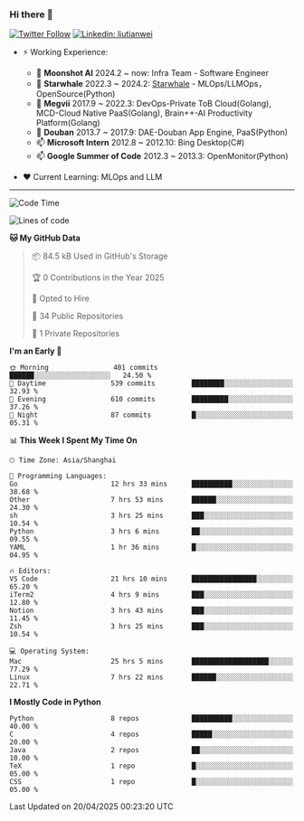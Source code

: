 ### Hi there 👋

[![Twitter Follow](https://img.shields.io/twitter/follow/tianweidut?style=social)](https://twitter.com/tianweidut)
[![Linkedin: liutianwei](https://img.shields.io/badge/-liutianwei-blue?style=flat-square&logo=Linkedin&logoColor=white&link=https://www.linkedin.com/in/liutianwei/)](https://www.linkedin.com/in/liutianwei/)

- ⚡ Working Experience:
  - 🔭 **Moonshot AI**  2024.2 ~ now: Infra Team - Software Engineer
  - 🌱 **Starwhale** 2022.3 ~ 2024.2: [Starwhale](https://github.com/star-whale/starwhale) - MLOps/LLMOps，OpenSource(Python)
  - 🌱 **Megvii** 2017.9 ~ 2022.3: DevOps-Private ToB Cloud(Golang), MCD-Cloud Native PaaS(Golang), Brain++-AI Productivity Platform(Golang)
  - 🌱 **Douban** 2013.7 ~ 2017.9: DAE-Douban App Engine, PaaS(Python)
  - 📫 **Microsoft Intern** 2012.8 ~ 2012.10: Bing Desktop(C#)
  - 📫 **Google Summer of Code** 2012.3 ~ 2013.3: OpenMonitor(Python)

- ❤️ Current Learning: MLOps and LLM

---
<!--START_SECTION:waka-->
![Code Time](http://img.shields.io/badge/Code%20Time-6%2C948%20hrs%2053%20mins-blue)

![Lines of code](https://img.shields.io/badge/From%20Hello%20World%20I%27ve%20Written-1.0%20million%20lines%20of%20code-blue)

**🐱 My GitHub Data** 

> 📦 84.5 kB Used in GitHub's Storage 
 > 
> 🏆 0 Contributions in the Year 2025
 > 
> 💼 Opted to Hire
 > 
> 📜 34 Public Repositories 
 > 
> 🔑 1 Private Repositories 
 > 
**I'm an Early 🐤** 

```text
🌞 Morning                401 commits         ██████░░░░░░░░░░░░░░░░░░░   24.50 % 
🌆 Daytime                539 commits         ████████░░░░░░░░░░░░░░░░░   32.93 % 
🌃 Evening                610 commits         █████████░░░░░░░░░░░░░░░░   37.26 % 
🌙 Night                  87 commits          █░░░░░░░░░░░░░░░░░░░░░░░░   05.31 % 
```


📊 **This Week I Spent My Time On** 

```text
🕑︎ Time Zone: Asia/Shanghai

💬 Programming Languages: 
Go                       12 hrs 33 mins      ██████████░░░░░░░░░░░░░░░   38.68 % 
Other                    7 hrs 53 mins       ██████░░░░░░░░░░░░░░░░░░░   24.30 % 
sh                       3 hrs 25 mins       ███░░░░░░░░░░░░░░░░░░░░░░   10.54 % 
Python                   3 hrs 6 mins        ██░░░░░░░░░░░░░░░░░░░░░░░   09.55 % 
YAML                     1 hr 36 mins        █░░░░░░░░░░░░░░░░░░░░░░░░   04.95 % 

🔥 Editors: 
VS Code                  21 hrs 10 mins      ████████████████░░░░░░░░░   65.20 % 
iTerm2                   4 hrs 9 mins        ███░░░░░░░░░░░░░░░░░░░░░░   12.80 % 
Notion                   3 hrs 43 mins       ███░░░░░░░░░░░░░░░░░░░░░░   11.45 % 
Zsh                      3 hrs 25 mins       ███░░░░░░░░░░░░░░░░░░░░░░   10.54 % 

💻 Operating System: 
Mac                      25 hrs 5 mins       ███████████████████░░░░░░   77.29 % 
Linux                    7 hrs 22 mins       ██████░░░░░░░░░░░░░░░░░░░   22.71 % 
```

**I Mostly Code in Python** 

```text
Python                   8 repos             ██████████░░░░░░░░░░░░░░░   40.00 % 
C                        4 repos             █████░░░░░░░░░░░░░░░░░░░░   20.00 % 
Java                     2 repos             ██░░░░░░░░░░░░░░░░░░░░░░░   10.00 % 
TeX                      1 repo              █░░░░░░░░░░░░░░░░░░░░░░░░   05.00 % 
CSS                      1 repo              █░░░░░░░░░░░░░░░░░░░░░░░░   05.00 % 
```




 Last Updated on 20/04/2025 00:23:20 UTC
<!--END_SECTION:waka-->
